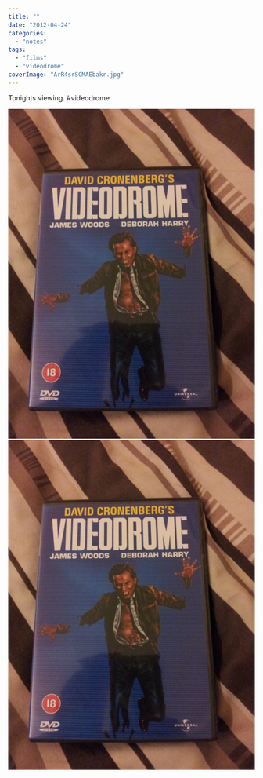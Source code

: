 ```yaml
---
title: ""
date: "2012-04-24"
categories: 
  - "notes"
tags: 
  - "films"
  - "videodrome"
coverImage: "ArR4srSCMAEbakr.jpg"
---
```


Tonights viewing. #videodrome

[![](images/ArR4srSCMAEbakr-768x1024.jpg)](images/ArR4srSCMAEbakr.jpg)
[![](images/ArR4srSCMAEbakr-768x1024.jpg)](images/ArR4srSCMAEbakr.jpg)
